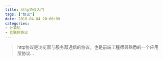 ```yaml
---
title: http协议入门
tags: ["协议"]
date: 2018-04-04 20:00:00
categories:
- 计算机
- 互联网协议
---
```

> http协议是浏览器与服务器通信的协议，也是前端工程师最熟悉的一个应用层协议...

<!-- more -->